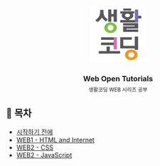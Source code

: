 <!-- PROJECT LOGO -->
<br />
<div align="center">
  <a href="https://opentutorials.org/course/1">
    <img src="logo.png" alt="Logo" width="128" height="128">
  </a>
  <h3 style='border: none; margin-bottom: 5px;'>Web Open Tutorials</h3>
  <small>생활코딩 WEB 시리즈 공부</small>
</div>

## 📝 목차

- [시작하기 전에](./web0)
- [WEB1 - HTML and Internet](./web1-html-and-internet)
- [WEB2 - CSS](./web2-css)
- [WEB2 - JavaScript](./web2-javascript)

